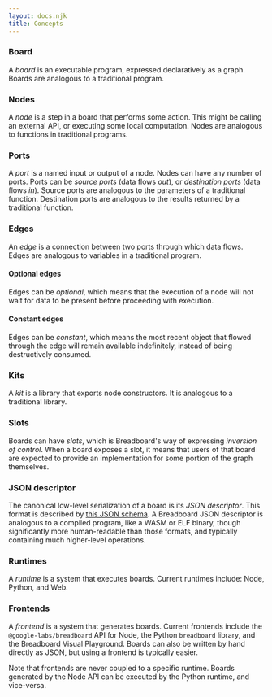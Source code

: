 ```yaml
---
layout: docs.njk
title: Concepts
---
```


### Board

A _board_ is an executable program, expressed declaratively as a graph. Boards
are analogous to a traditional program.

### Nodes

A _node_ is a step in a board that performs some action. This might be calling
an external API, or executing some local computation. Nodes are analogous to
functions in traditional programs.

### Ports

A _port_ is a named input or output of a node. Nodes can have any number of
ports. Ports can be _source ports_ (data flows _out_), or _destination ports_
(data flows _in_). Source ports are analogous to the parameters of a traditional
function. Destination ports are analogous to the results returned by a
traditional function.

### Edges

An _edge_ is a connection between two ports through which data flows. Edges are
analogous to variables in a traditional program.

#### Optional edges

Edges can be _optional_, which means that the execution of a node will not wait
for data to be present before proceeding with execution.

#### Constant edges

Edges can be _constant_, which means the most recent object that flowed through
the edge will remain available indefinitely, instead of being destructively
consumed.

### Kits

A _kit_ is a library that exports node constructors. It is analogous to a
traditional library.

### Slots

Boards can have _slots_, which is Breadboard's way of expressing _inversion of
control_. When a board exposes a slot, it means that users of that board are
expected to provide an implementation for some portion of the graph themselves.

### JSON descriptor

The canonical low-level serialization of a board is its _JSON descriptor_. This
format is described by [this JSON
schema](https://github.com/breadboard-ai/breadboard/blob/main/packages/breadboard/breadboard.schema.json).
A Breadboard JSON descriptor is analogous to a compiled program, like a WASM or
ELF binary, though significantly more human-readable than those formats, and
typically containing much higher-level operations.

### Runtimes

A _runtime_ is a system that executes boards. Current runtimes include: Node,
Python, and Web.

### Frontends

A _frontend_ is a system that generates boards. Current frontends include the
`@google-labs/breadboard` API for Node, the Python `breadboard` library, and the
Breadboard Visual Playground. Boards can also be written by hand directly as
JSON, but using a frontend is typically easier.

Note that frontends are never coupled to a specific runtime. Boards generated by
the Node API can be executed by the Python runtime, and vice-versa.
